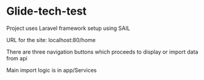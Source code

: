 # Glide-tech-test

Project uses Laravel framework setup using SAIL 

URL for the site: localhost:80/home

There are three navigation buttons which proceeds to display or import data from api

Main import logic is in app/Services 

